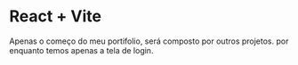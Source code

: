 # React + Vite
Apenas o começo do meu portifolio, será composto por outros projetos. 
por enquanto temos apenas a tela de login. 

